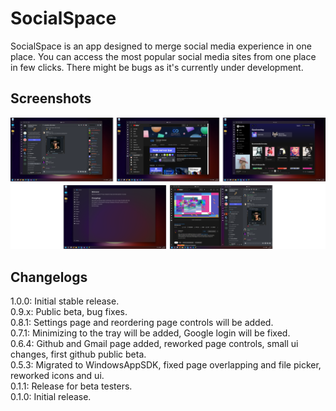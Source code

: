 # SocialSpace
SocialSpace is an app designed to merge social media experience in one place. You can access the most popular social media sites from one place in few clicks. There might be bugs as it's currently under development.  

## Screenshots
<img src="./screenshots.png" />

## Changelogs
1.0.0: Initial stable release.  
0.9.x: Public beta, bug fixes.  
0.8.1: Settings page and reordering page controls will be added.  
0.7.1: Minimizing to the tray will be added, Google login will be fixed.  
0.6.4: Github and Gmail page added, reworked page controls, small ui changes, first github public beta.  
0.5.3: Migrated to WindowsAppSDK, fixed page overlapping and file picker, reworked icons and ui.  
0.1.1: Release for beta testers.  
0.1.0: Initial release.  

